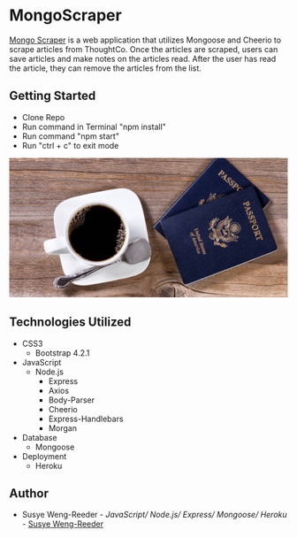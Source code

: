 # MongoScraper

[Mongo Scraper](https://guarded-badlands-81732.herokuapp.com/)
is a web application that utilizes Mongoose and Cheerio to scrape articles from ThoughtCo. Once the articles are scraped, users can save articles and make notes on the articles read. After the user has read the article, they can remove the articles from the list.


## Getting Started

- Clone Repo
- Run command in Terminal "npm install"
- Run command "npm start"
- Run "ctrl + c" to exit mode



![mongoScraper](public/images/coffeePassport.jpg "mongoScraper")




## Technologies Utilized

- CSS3
    - Bootstrap 4.2.1
- JavaScript
    - Node.js
        - Express
        - Axios
        - Body-Parser
        - Cheerio
        - Express-Handlebars
        - Morgan
- Database
    - Mongoose
- Deployment
    - Heroku

## Author

- Susye Weng-Reeder - *JavaScript/ Node.js/ Express/ Mongoose/ Heroku* - [Susye Weng-Reeder](https://eveasian88.github.io/Professional-Portfolio/ "Susye's Portfolio")

